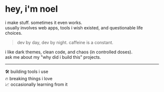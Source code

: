 # hey, i'm noel

i make stuff. sometimes it even works.  
usually involves web apps, tools i wish existed, and questionable life choices.

> dev by day, dev by night. caffeine is a constant.

i like dark themes, clean code, and chaos (in controlled doses).  
ask me about my "why did i build this" projects.

---

🛠️ building tools i use  
🔥 breaking things i love  
📈 occasionally learning from it
